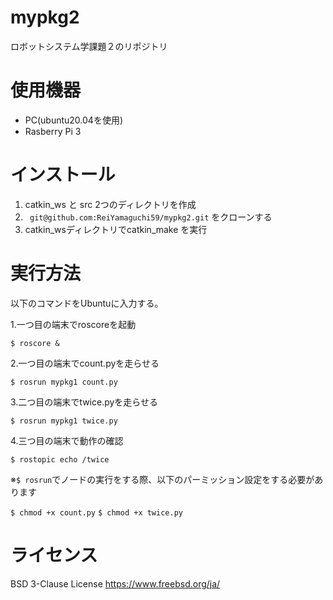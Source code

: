 # mypkg2
ロボットシステム学課題２のリポジトリ

# 使用機器
* PC(ubuntu20.04を使用)
* Rasberry Pi 3

# インストール
1. catkin_ws と src 2つのディレクトリを作成
2. ``` git@github.com:ReiYamaguchi59/mypkg2.git``` をクローンする
3. catkin_wsディレクトリでcatkin_make を実行

# 実行方法
以下のコマンドをUbuntuに入力する。

1.一つ目の端末でroscoreを起動
``` 
$ roscore &
```
2.一つ目の端末でcount.pyを走らせる
```
$ rosrun mypkg1 count.py
```
3.二つ目の端末でtwice.pyを走らせる
```
$ rosrun mypkg1 twice.py
```
4.三つ目の端末で動作の確認
```
$ rostopic echo /twice
```

※```$ rosrun```でノードの実行をする際、以下のパーミッション設定をする必要があります

```$ chmod +x count.py```
```$ chmod +x twice.py```
# ライセンス
BSD 3-Clause License
https://www.freebsd.org/ja/
